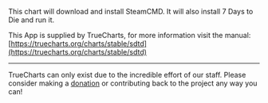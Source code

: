 This chart will download and install SteamCMD. It will also install 7 Days to Die and run it.

This App is supplied by TrueCharts, for more information visit the manual: [https://truecharts.org/charts/stable/sdtd](https://truecharts.org/charts/stable/sdtd)

---

TrueCharts can only exist due to the incredible effort of our staff.
Please consider making a [donation](https://truecharts.org/about/sponsor) or contributing back to the project any way you can!
